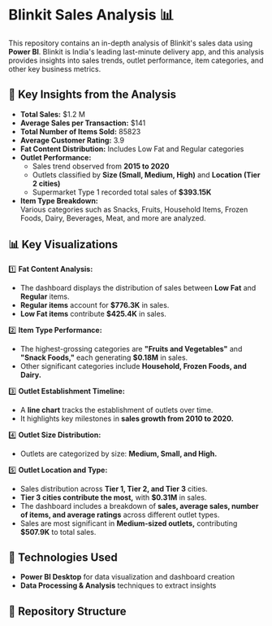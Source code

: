 # Blinkit Sales Analysis 📊

This repository contains an in-depth analysis of Blinkit's sales data using **Power BI**. Blinkit is India's leading last-minute delivery app, and this analysis provides insights into sales trends, outlet performance, item categories, and other key business metrics.

## 📌 Key Insights from the Analysis

- **Total Sales:** $1.2 M
- **Average Sales per Transaction:** $141
- **Total Number of Items Sold:** 85823
- **Average Customer Rating:** 3.9
- **Fat Content Distribution:** Includes Low Fat and Regular categories
- **Outlet Performance:**
  - Sales trend observed from **2015 to 2020**
  - Outlets classified by **Size (Small, Medium, High)** and **Location (Tier 2 cities)**
  - Supermarket Type 1 recorded total sales of **$393.15K**
- **Item Type Breakdown:**  
  Various categories such as Snacks, Fruits, Household Items, Frozen Foods, Dairy, Beverages, Meat, and more are analyzed.

## 📊 Key Visualizations

1️⃣ **Fat Content Analysis:**  
   - The dashboard displays the distribution of sales between **Low Fat** and **Regular** items.  
   - **Regular items** account for **$776.3K** in sales.  
   - **Low Fat items** contribute **$425.4K** in sales.

2️⃣ **Item Type Performance:**  
   - The highest-grossing categories are **"Fruits and Vegetables"** and **"Snack Foods,"** each generating **$0.18M** in sales.  
   - Other significant categories include **Household, Frozen Foods, and Dairy.**

3️⃣ **Outlet Establishment Timeline:**  
   - A **line chart** tracks the establishment of outlets over time.  
   - It highlights key milestones in **sales growth from 2010 to 2020.**

4️⃣ **Outlet Size Distribution:**  
   - Outlets are categorized by size: **Medium, Small, and High.**  

5️⃣ **Outlet Location and Type:**  
   - Sales distribution across **Tier 1, Tier 2, and Tier 3** cities.  
   - **Tier 3 cities contribute the most,** with **$0.31M** in sales.  
   - The dashboard includes a breakdown of **sales, average sales, number of items, and average ratings** across different outlet types.  
   - Sales are most significant in **Medium-sized outlets,** contributing **$507.9K** to total sales.


## 🔧 Technologies Used
- **Power BI Desktop** for data visualization and dashboard creation
- **Data Processing & Analysis** techniques to extract insights

## 📂 Repository Structure
